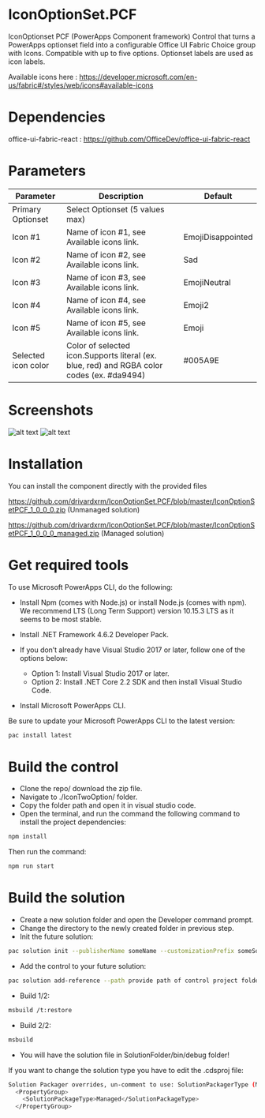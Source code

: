 # IconOptionSet.PCF
IconOptionset PCF (PowerApps Component framework) Control that turns a PowerApps optionset field into a configurable Office UI Fabric Choice group with Icons. Compatible with up to five options. Optionset labels are used as icon labels.

Available icons here : https://developer.microsoft.com/en-us/fabric#/styles/web/icons#available-icons 

# Dependencies
office-ui-fabric-react : https://github.com/OfficeDev/office-ui-fabric-react

# Parameters
| Parameter         | Description                                                                                  | Default     |
|-------------------|----------------------------------------------------------------------------------------------|----------   |
| Primary Optionset  | Select Optionset (5 values max)                                                             |             |
| Icon #1    | Name of icon #1, see Available icons link.                                                         | EmojiDisappointed|
| Icon #2   | Name of icon #2, see Available icons link.                                                         | Sad   |
| Icon #3    | Name of icon #3, see Available icons link.                                                        | EmojiNeutral     |
| Icon #4   | Name of icon #4, see Available icons link.                                                              | Emoji2        |
| Icon #5| Name of icon #5, see Available icons link.    | Emoji      |
| Selected icon color| Color of selected icon.Supports literal (ex. blue, red) and RGBA color codes (ex. #da9494)   | #005A9E      |

# Screenshots
![alt text](https://github.com/drivardxrm/IconOptionSet.PCF/blob/master/IconOptionSet.png?raw=true)
![alt text](https://github.com/drivardxrm/IconOptionSet.PCF/blob/master/iconoptionset.gif?raw=true)

# Installation
You can install the component directly with the provided files

https://github.com/drivardxrm/IconOptionSet.PCF/blob/master/IconOptionSetPCF_1_0_0_0.zip  (Unmanaged solution)

https://github.com/drivardxrm/IconOptionSet.PCF/blob/master/IconOptionSetPCF_1_0_0_0_managed.zip (Managed solution)

# Get required tools

To use Microsoft PowerApps CLI, do the following:

* Install Npm (comes with Node.js) or install Node.js (comes with npm). We recommend LTS (Long Term Support) version 10.15.3 LTS as it seems to be most stable.

* Install .NET Framework 4.6.2 Developer Pack.

* If you don’t already have Visual Studio 2017 or later, follow one of the options below:

  * Option 1: Install Visual Studio 2017 or later.
  * Option 2: Install .NET Core 2.2 SDK and then install Visual Studio Code.
* Install Microsoft PowerApps CLI.

Be sure to update your Microsoft PowerApps CLI to the latest version: 
```bash
pac install latest
```
# Build the control

* Clone the repo/ download the zip file.
* Navigate to ./IconTwoOption/ folder.
* Copy the folder path and open it in visual studio code.
* Open the terminal, and run the command the following command to install the project dependencies:
```bash
npm install
```
Then run the command:
```bash
npm run start
```
# Build the solution

* Create a new solution folder and open the Developer command prompt.
* Change the directory to the newly created folder in previous step.
* Init the future solution:
```bash
pac solution init --publisherName someName --customizationPrefix someSolutionPrefix
``` 
* Add the control to your future solution:
```bash
pac solution add-reference --path provide path of control project folder where the pcf.proj is available
``` 
* Build 1/2:
```bash
msbuild /t:restore
``` 
* Build 2/2:
```bash
msbuild
``` 
* You will have the solution file in SolutionFolder/bin/debug folder!

If you want to change the solution type you have to edit the .cdsproj file:
```bash
Solution Packager overrides, un-comment to use: SolutionPackagerType (Managed, Unmanaged, Both)
  <PropertyGroup>
    <SolutionPackageType>Managed</SolutionPackageType>
  </PropertyGroup>

  ```
 
 
